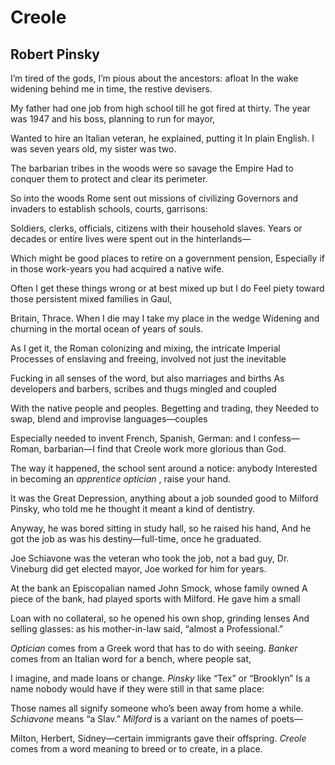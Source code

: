 # Creole
## Robert Pinsky
I’m tired of the gods, I’m pious about the ancestors: afloat
In the wake widening behind me in time, the restive devisers.

My father had one job from high school till he got fired at thirty.
The year was 1947 and his boss, planning to run for mayor,

Wanted to hire an Italian veteran, he explained, putting it
In plain English. I was seven years old, my sister was two.

The barbarian tribes in the woods were so savage the Empire
Had to conquer them to protect and clear its perimeter.

So into the woods Rome sent out missions of civilizing
Governors and invaders to establish schools, courts, garrisons:

Soldiers, clerks, officials, citizens with their household slaves.
Years or decades or entire lives were spent out in the hinterlands—

Which might be good places to retire on a government pension,
Especially if in those work-years you had acquired a native wife.

Often I get these things wrong or at best mixed up but I do
Feel piety toward those persistent mixed families in Gaul,

Britain, Thrace. When I die may I take my place in the wedge
Widening and churning in the mortal ocean of years of souls.

As I get it, the Roman colonizing and mixing, the intricate Imperial
Processes of enslaving and freeing, involved not just the inevitable

Fucking in all senses of the word, but also marriages and births
As developers and barbers, scribes and thugs mingled and coupled

With the native people and peoples. Begetting and trading, they
Needed to swap, blend and improvise languages—couples

Especially needed to invent French, Spanish, German: and I confess—
Roman, barbarian—I find that Creole work more glorious than God.

The way it happened, the school sent around a notice: anybody
Interested in becoming an _apprentice optician_ , raise your hand.

It was the Great Depression, anything about a job sounded good to
Milford Pinsky, who told me he thought it meant a kind of dentistry.

Anyway, he was bored sitting in study hall, so he raised his hand,
And he got the job as was his destiny—full-time, once he graduated.

Joe Schiavone was the veteran who took the job, not a bad guy,
Dr. Vineburg did get elected mayor, Joe worked for him for years.

At the bank an Episcopalian named John Smock, whose family owned
A piece of the bank, had played sports with Milford. He gave him a small

Loan with no collateral, so he opened his own shop, grinding lenses
And selling glasses: as his mother-in-law said, “almost a Professional.”

 _Optician_ comes from a Greek word that has to do with seeing.
_Banker_ comes from an Italian word for a bench, where people sat,

I imagine, and made loans or change. _Pinsky_ like “Tex” or “Brooklyn”
Is a name nobody would have if they were still in that same place:

Those names all signify someone who’s been away from home a while.
_Schiavone_ means “a Slav.” _Milford_ is a variant on the names of poets—

Milton, Herbert, Sidney—certain immigrants gave their offspring.
_Creole_ comes from a word meaning to breed or to create, in a place.